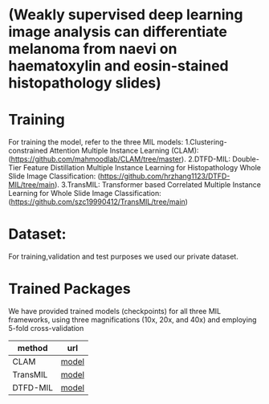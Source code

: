 # (Weakly supervised deep learning image analysis can differentiate melanoma from naevi on haematoxylin and eosin-stained histopathology slides)
Training
====
For training the model, refer to the three MIL models:
1.Clustering-constrained Attention Multiple Instance Learning (CLAM): (https://github.com/mahmoodlab/CLAM/tree/master).
2.DTFD-MIL: Double-Tier Feature Distillation Multiple Instance Learning for Histopathology Whole Slide Image Classification: (https://github.com/hrzhang1123/DTFD-MIL/tree/main).
3.TransMIL: Transformer based Correlated Multiple Instance Learning for Whole Slide Image Classification: (https://github.com/szc19990412/TransMIL/tree/main)

Dataset:
====
For training,validation and test purposes we used our private dataset.

Trained Packages
====
We have provided trained models (checkpoints) for all three MIL frameworks, using three magnifications (10x, 20x, and 40x) and employing 5-fold cross-validation

| method | url |
|-------------------|---------------------------------------|
| CLAM  | [model](https://drive.google.com/drive/folders/10qU5ZP-tPyXdXbQ9svHpSK0dGv5B1DQp?usp=sharing) |
| TransMIL|  [model](https://drive.google.com/drive/folders/1RD_jOLXfOMjasN6V-yMnkGaBKWR0T9qK?usp=sharing) | 
| DTFD-MIL|  [model](https://drive.google.com/drive/folders/1hqzaEaFLArafV8mZWHzKUkHXCeSThh0M?usp=sharing) |
 
